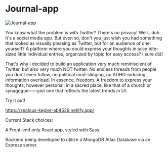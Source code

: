 # Journal-app

![Journal-app](https://user-images.githubusercontent.com/40988748/139893834-aff39207-d0f7-4a45-aee9-9142cf880bb1.gif)

You know what the problem is with Twitter? There's no privacy! Well...duh. It's a social media app. But even so, don't you just wish you had something that looked as visually pleasing as Twitter, but for an audience of one: yourself? A platform where you could express your thoughts in juicy bite-sized little individual entries, organized by topic for easy access? I sure did! 

That's why I decided to build an application very much reminiscient of Twitter, but also very much NOT twitter. No endless threads from people you don't even follow, no political mud-slinging, no ADHD-inducing information overload. In essence, freedom. A freedom to express your thoughts, however personal, in a sacred place, like that of a church or synagogue——just one that reflects the latest trends in UI.

Try it out! 

https://zealous-kepler-ab4529.netlify.app/

Current Stack choices:

A Front-end only React app, styled wtih Sass.

Backend being developed to utilize a MongoDB Atlas Database via an Express server.
